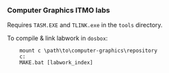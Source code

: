 ### Computer Graphics ITMO labs

Requires `TASM.EXE` and `TLINK.exe` in the `tools` directory.

To compile & link labwork in `dosbox`:
```
    mount c \path\to\computer-graphics\repository
    c:
    MAKE.bat [labwork_index]
```
